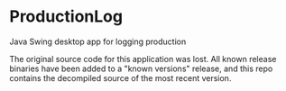 # ProductionLog

Java Swing desktop app for logging production

The original source code for this application was lost. All known release binaries have been added
to a "known versions" release, and this repo contains the decompiled source of the most recent
version.
